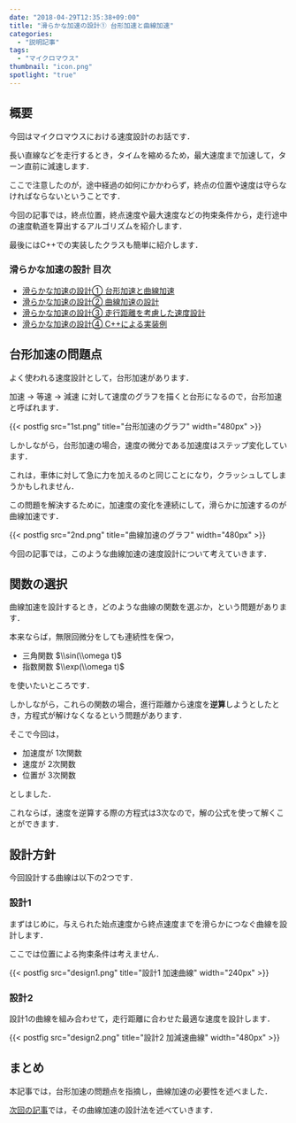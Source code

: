```yaml
---
date: "2018-04-29T12:35:38+09:00"
title: "滑らかな加速の設計① 台形加速と曲線加速"
categories:
  - "説明記事"
tags:
  - "マイクロマウス"
thumbnail: "icon.png"
spotlight: "true"
---
```


## 概要

今回はマイクロマウスにおける速度設計のお話です．

長い直線などを走行するとき，タイムを縮めるため，最大速度まで加速して，ターン直前に減速します．

ここで注意したのが，途中経過の如何にかかわらず，終点の位置や速度は守らなければならないということです．

今回の記事では，終点位置，終点速度や最大速度などの拘束条件から，走行途中の速度軌道を算出するアルゴリズムを紹介します．

最後にはC++での実装したクラスも簡単に紹介します．

<!--more-->

### 滑らかな加速の設計 目次

- [滑らかな加速の設計① 台形加速と曲線加速](/posts/2018-04-29-accel-designer1/)
- [滑らかな加速の設計② 曲線加速の設計](/posts/2018-04-29-accel-designer2/)
- [滑らかな加速の設計③ 走行距離を考慮した速度設計](/posts/2018-04-29-accel-designer3/)
- [滑らかな加速の設計④ C++による実装例](/posts/2018-04-29-accel-designer4/)

## 台形加速の問題点

よく使われる速度設計として，台形加速があります．

加速 → 等速 → 減速 に対して速度のグラフを描くと台形になるので，台形加速と呼ばれます．

{{< postfig src="1st.png" title="台形加速のグラフ" width="480px" >}}

しかしながら，台形加速の場合，速度の微分である加速度はステップ変化しています．

これは，車体に対して急に力を加えるのと同じことになり，クラッシュしてしまうかもしれません．

この問題を解決するために，加速度の変化を連続にして，滑らかに加速するのが曲線加速です．

{{< postfig src="2nd.png" title="曲線加速のグラフ" width="480px" >}}

今回の記事では，このような曲線加速の速度設計について考えていきます．

## 関数の選択

曲線加速を設計するとき，どのような曲線の関数を選ぶか，という問題があります．

本来ならば，無限回微分をしても連続性を保つ，

- 三角関数 $\\sin(\\omega t)$
- 指数関数 $\\exp(\\omega t)$

を使いたいところです．

しかしながら，これらの関数の場合，進行距離から速度を**逆算**しようとしたとき，方程式が解けなくなるという問題があります．

そこで今回は，

- 加速度が 1次関数
- 速度が 2次関数
- 位置が 3次関数

としました．

これならば，速度を逆算する際の方程式は3次なので，解の公式を使って解くことができます．

<!-- 4次方程式にも解の公式が存在しますが，計算が辛そうなので今回は3次に留めます． -->

## 設計方針

今回設計する曲線は以下の2つです．

### 設計1

まずはじめに，与えられた始点速度から終点速度までを滑らかにつなぐ曲線を設計します．

ここでは位置による拘束条件は考えません．

{{< postfig src="design1.png" title="設計1 加速曲線" width="240px" >}}

### 設計2

設計1の曲線を組み合わせて，走行距離に合わせた最適な速度を設計します．

{{< postfig src="design2.png" title="設計2 加減速曲線" width="480px" >}}

## まとめ

本記事では，台形加速の問題点を指摘し，曲線加速の必要性を述べました．

[次回の記事](/posts/2018-04-29-accel-designer2/)では，その曲線加速の設計法を述べていきます．

<script type="text/x-mathjax-config">
    MathJax.Hub.Config({tex2jax: {inlineMath: [['$','$'], ['\\(','\\)']]}});
</script>
